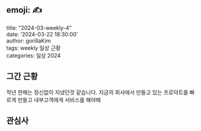 ## emoji: ✍️  
title: “2024-03-weekly-4”  
date: ‘2024-03-22 18:30:00’  
author: gorillaKim  
tags: weekly 일상 근황  
categories: 일상 2024


## 그간 근황
작년 한해는 정신없이 지냈던것 같습니다. 지금의 회사에서 만들고 있는 프로덕트를 빠르게 만들고 내부고객에게 서비스를 해야해

## 관심사


<!--stackedit_data:
eyJoaXN0b3J5IjpbLTQxOTUzMzcxMywxMDk0MjQ1MTg1XX0=
-->